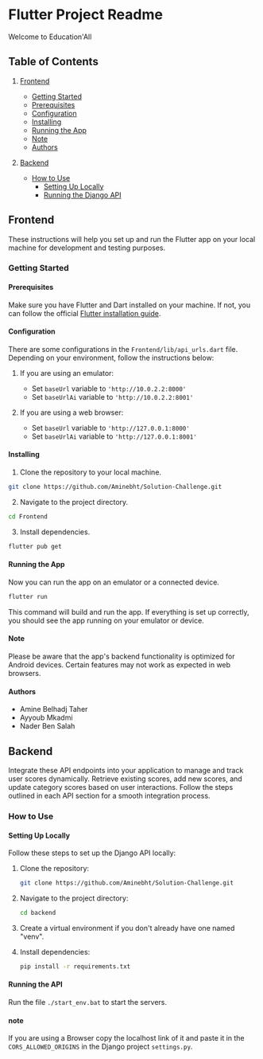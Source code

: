 # Flutter Project Readme

Welcome to Education'All

## Table of Contents

1. [Frontend](#frontend)
   - [Getting Started](#getting-started)
   - [Prerequisites](#prerequisites)
   - [Configuration](#configuration)
   - [Installing](#installing)
   - [Running the App](#running-the-app)
   - [Note](#note)
   - [Authors](#authors)

2. [Backend](#backend)
   - [How to Use](#how-to-use)
     - [Setting Up Locally](#setting-up-locally)
     - [Running the Django API](#running-the-django-api)

## Frontend

These instructions will help you set up and run the Flutter app on your local machine for development and testing purposes.

### Getting Started

#### Prerequisites

Make sure you have Flutter and Dart installed on your machine. If not, you can follow the official [Flutter installation guide](https://flutter.dev/docs/get-started/install).

#### Configuration

There are some configurations in the `Frontend/lib/api_urls.dart` file. Depending on your environment, follow the instructions below:

1. If you are using an emulator:
   - Set `baseUrl` variable to `'http://10.0.2.2:8000'`
   - Set `baseUrlAi` variable to `'http://10.0.2.2:8001'`

2. If you are using a web browser:
   - Set `baseUrl` variable to `'http://127.0.0.1:8000'`
   - Set `baseUrlAi` variable to `'http://127.0.0.1:8001'`

#### Installing

1. Clone the repository to your local machine.

```bash
git clone https://github.com/Aminebht/Solution-Challenge.git
```

2. Navigate to the project directory.

```bash
cd Frontend
```

3. Install dependencies.

```bash
flutter pub get
```

#### Running the App

Now you can run the app on an emulator or a connected device.

```bash
flutter run
```

This command will build and run the app. If everything is set up correctly, you should see the app running on your emulator or device.

#### Note

Please be aware that the app's backend functionality is optimized for Android devices. Certain features may not work as expected in web browsers.


#### Authors

- Amine Belhadj Taher
- Ayyoub Mkadmi
- Nader Ben Salah


## Backend

Integrate these API endpoints into your application to manage and track user scores dynamically. Retrieve existing scores, add new scores, and update category scores based on user interactions. Follow the steps outlined in each API section for a smooth integration process.

### How to Use

#### Setting Up Locally

Follow these steps to set up the Django API locally:

1. Clone the repository:

   ```bash
   git clone https://github.com/Aminebht/Solution-Challenge.git
   ```

2. Navigate to the project directory:

   ```bash
   cd backend
   ```

3. Create a virtual environment if you don't already have one named "venv".

4. Install dependencies:

   ```bash
   pip install -r requirements.txt
   ```

#### Running the API

Run the file `./start_env.bat` to start the servers.
#### note
If you are using a Browser copy the localhost link of it and paste it in the `CORS_ALLOWED_ORIGINS` in the Django project `settings.py`.

